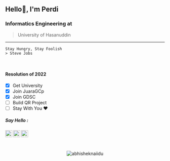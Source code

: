 
## Hello🙌, I'm Perdi
### Informatics Engineering at
> University of Hasanuddin
---

```
Stay Hungry, Stay Foolish
> Steve Jobs
```
</br>

#### Resolution of 2022
- [x] Get University
- [x] Join JuaraGCp
- [x] Join GDSC
- [ ] Build QR Project
- [ ] Stay With You ♥️

##### Say Hello :

<a href="https://www.instagram.com/perdidev/">
  <img align="left" alt="PerdiDev's Instagram" width="22px" src="https://raw.githubusercontent.com/hussainweb/hussainweb/main/icons/instagram.png" />
</a>
<a href="https://twitter.com/malaikat___maut_">
  <img align="left" alt="PerdiDev | Twitter" width="22px" src="https://raw.githubusercontent.com/peterthehan/peterthehan/master/assets/twitter.svg" />
</a>
<a href="https://www.linkedin.com/in/perdidev/">
  <img align="left" alt="PerdiDev's LinkedIN" width="22px" src="https://raw.githubusercontent.com/peterthehan/peterthehan/master/assets/linkedin.svg" />
</a>

</br>
</br>
</br>

<p align="center"> <img src="https://github-readme-stats.vercel.app/api?username=abhisheknaiidu&show_icons=true&theme=radical" alt="abhisheknaiidu" />
